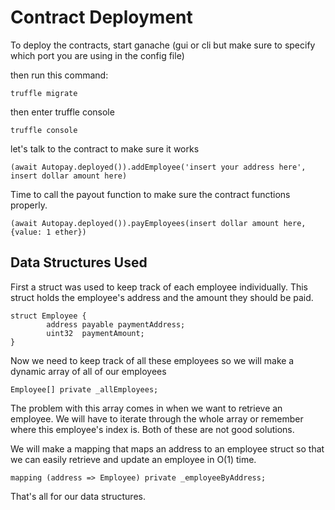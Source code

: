# Contract Deployment
To deploy the contracts, start ganache (gui or cli but make sure to specify which port you are using in the config file)

then run this command:

```
truffle migrate
```

then enter truffle console

```
truffle console
```

let's talk to the contract to make sure it works

```
(await Autopay.deployed()).addEmployee('insert your address here', insert dollar amount here)
```

Time to call the payout function to make sure the contract functions properly.

```
(await Autopay.deployed()).payEmployees(insert dollar amount here, {value: 1 ether})
```


## Data Structures Used

First a struct was used to keep track of each employee individually. This struct holds the employee's address and the amount they should be paid.

```
struct Employee {
		address payable paymentAddress;
		uint32	paymentAmount;
}
```

Now we need to keep track of all these employees so we will make a dynamic array of all of our employees

```
Employee[] private _allEmployees;
```

The problem with this array comes in when we want to retrieve an employee. We will have to iterate through the whole array or remember where this employee's index is. Both of these are not good solutions.

We will make a mapping that maps an address to an employee struct so that we can easily retrieve and update an employee in O(1) time.

```
mapping (address => Employee) private _employeeByAddress;
```

That's all for our data structures.
